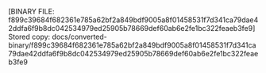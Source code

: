 [BINARY FILE: f899c39684f682361e785a62bf2a849bdf9005a8f01458531f7d341ca79dae42ddfa6f9b8dc042534979ed25905b78669def60ab6e2fe1bc322feaeb3fe9]
Stored copy: docs/converted-binary/f899c39684f682361e785a62bf2a849bdf9005a8f01458531f7d341ca79dae42ddfa6f9b8dc042534979ed25905b78669def60ab6e2fe1bc322feaeb3fe9
